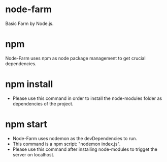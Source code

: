 # node-farm
Basic Farm by Node.js.

# npm
Node-Farm uses npm as node package management to get crucial dependencies.

# npm install
- Please use this command in order to install the node-modules folder as dependencies of the project.

# npm start
- Node-Farm uses nodemon as the devDependencies to run.
- This command is a npm script: "nodemon index.js". 
- Please use this command after installing node-modules to trigget the server on localhost.
